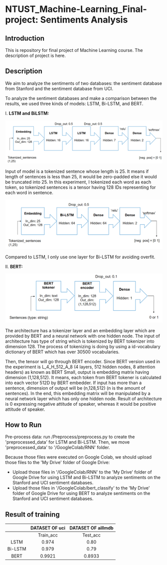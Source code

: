 # NTUST_Machine-Learning_Final-project: Sentiments Analysis

## Introduction

This is repository for final project of Machine Learning course. The description of project is here.

## Description

We aim to analyze the sentiments of two databases: the sentiment database from Stanford and the sentiment database from UCI.

To analyze the sentiment databases and make a comparison between the results, we used three kinds of models: LSTM, Bi-LSTM, and BERT.

I. <strong>LSTM and BiLSTM:</strong>

<img src="img/LSTM_architecture.png" alt="1" width=auto height=auto title="LSTM architecture">

Input of model is a tokenized sentence whose length is 25. It means if length of sentences is less than 25, it would be zero-padded else it would be truncated into 25. In this experiment, I tokenized each word as each token, so tokenized sentences is a tensor having 128 IDs representing for each word in sentence.

<img src="img/BiLSTM_architecture.png" alt="1" width=auto height=auto title="Bi-LSTM architecture">

Compared to LSTM, I only use one layer for Bi-LSTM for avoiding overfit. 

II. <strong>BERT:</strong>

<img src="img/BERT_architecture.png" alt="1" width=auto height=auto title="BERT architecture">

The architecture has a tokenizer layer and an embedding layer which are provided by BERT and a neural network with one hidden node. The input of architecture has type of string which is tokenized by BERT tokenizer into dimension 128. The process of tokenizing is doing by using a id-vocabulary dictionary of BERT which has over 30500 vocabularies.

Then, the tensor will go through BERT encoder. Since BERT version used in the experiment is L_4_H_512_A_8 (4 layers, 512 hidden nodes, 8 attention headers) as known as BERT Small, output is embedding matrix having dimension (1,128,512). It means, each token from BERT tokener is calculated into each vector 512D by BERT embedder. If input has more than a sentence, dimension of output will be (n,128,512) (n is the amount of sentences). In the end, this embedding matrix will be manipulated by a neural network layer which has only one hidden node. Result of architecture is 0 expressing negative attitude of speaker, whereas it would be positive attitude of speaker.

## How to Run

Pre-process data: run /Preprocess/preprocess.py to create the 'preprocessed_data' for LSTM and Bi-LSTM. Then, we move 'preprocessed_data' to '/GoogleColab/RNN' folder.

Because those files were executed on Google Colab, we should upload those files to the 'My Drive' folder of Google Drive:
* Upload those files in '/GoogleColab/RNN' to the 'My Drive' folder of Google Drive for using LSTM and Bi-LSTM to analyze sentiments on the Stanford and UCI sentiment databases.
* Upload those files in '/GoogleColab/bert_classify' to the 'My Drive' folder of Google Drive for using BERT to analyze sentiments on the Stanford and UCI sentiment databases.

## Result of training

|  | DATASET OF uci | DATASET OF ailImdb |
| :---: | :---: | :---: |
|  | Train_acc | Test_acc | Train_acc | Test_acc |
| LSTM | 0.974 | 0.80 | 0.9754 | 0.769 |
| Bi-LSTM | 0.979 | 0.79 | 0.968 | 0.772 |
| BERT | 0.9921 | 0.8933 | 0.997 | 0.8526 |